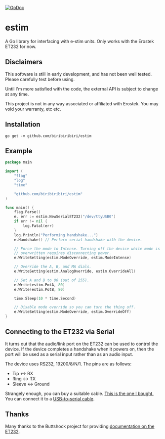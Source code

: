 [![GoDoc](https://godoc.org/github.com/biribiribiri/estim?status.svg)](http://godoc.org/github.com/biribiribiri/estim)

# estim
A Go library for interfacing with e-stim units. Only works with the Erostek ET232 for now.

## Disclaimers
This software is still in early development, and has not been well tested.
Please carefully test before using. 

Until I'm more satisfied with the code, the external API is subject to change at any time. 

This project is not in any way associated or affiliated with Erostek. You may void your warranty, etc etc.

## Installation
```
go get -v github.com/biribiribiri/estim
```

## Example
```go
package main

import (
	"flag"
	"log"
	"time"

	"github.com/biribiribiri/estim"
)

func main() {
	flag.Parse()
	e, err := estim.NewSerialET232("/dev/ttyUSB0")
	if err != nil {
		log.Fatal(err)
	}
	log.Println("Performing handshake...")
	e.Handshake() // Perform serial handshake with the device.

	// Force the mode to Intense. Turning off the device while mode is
	// overwritten requires disconnecting power.
	e.WriteSetting(estim.ModeOverride, estim.ModeIntense)

	// Override the A, B, and MA dials.
	e.WriteSetting(estim.AnalogOverride, estim.OverrideAll)

	// Set A and B to 80 (out of 255).
	e.Write(estim.PotA, 80)
	e.Write(estim.PotB, 80)

	time.Sleep(10 * time.Second)

	// Disable mode override so you can turn the thing off.
	e.WriteSetting(estim.ModeOverride, estim.OverrideOff)
}
```

## Connecting to the ET232 via Serial
It turns out that the audio/link port on the ET232 can be used to control the device. If the device completes a handshake when it powers on, then the port will be used as a serial input rather than as an audio input.

The device uses RS232, 19200/8/N/1. The pins are as follows: 
* Tip <-> RX
* Ring <-> TX
* Sleeve <-> Ground

Strangely enough, you can buy a suitable cable. [This is the one I bought.](https://www.amazon.com/gp/product/B004T9BBJC) You can connect it to a [USB-to-serial cable](https://www.amazon.com/gp/product/B0007OWNYA).


## Thanks
Many thanks to the Buttshock project for providing [documentation on the ET232](https://github.com/metafetish/buttshock-protocol-docs/blob/master/doc/et232-protocol.org).